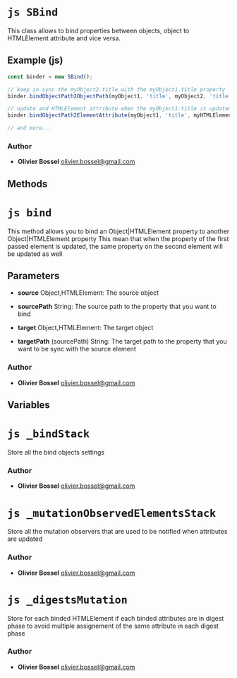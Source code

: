 


<!-- @namespace    sugar.js.class -->

# ```js SBind ```


This class allows to bind properties between objects, object to HTMLElement attribute and vice versa.



## Example (js)

```js
const binder = new SBind();

// keep in sync the myObject2.title with the myObject1.title property
binder.bindObjectPath2ObjectPath(myObject1, 'title', myObject2, 'title');

// update and HTMLElement attribute when the myObject1.title is updated
binder.bindObjectPath2ElementAttribute(myObject1, 'title', myHTMLElement, 'title');

// and more...
```


### Author
- **Olivier Bossel** <a href="mailto:olivier.bossel@gmail.com">olivier.bossel@gmail.com</a> 


## Methods




# ```js bind ```


This method allows you to bind an Object|HTMLElement property to another Object|HTMLElement property
This mean that when the property of the first passed element is updated, the same property on the second
element will be updated as well

## Parameters

- **source**  Object,HTMLElement: The source object

- **sourcePath**  String: The source path to the property that you want to bind

- **target**  Object,HTMLElement: The target object

- **targetPath** (sourcePath) String: The target path to the property that you want to be sync with the source element




### Author
- **Olivier Bossel** <a href="mailto:olivier.bossel@gmail.com">olivier.bossel@gmail.com</a> 


## Variables




# ```js _bindStack ```


Store all the bind objects settings



### Author
- **Olivier Bossel** <a href="mailto:olivier.bossel@gmail.com">olivier.bossel@gmail.com</a> 





# ```js _mutationObservedElementsStack ```


Store all the mutation observers that are used to
be notified when attributes are updated



### Author
- **Olivier Bossel** <a href="mailto:olivier.bossel@gmail.com">olivier.bossel@gmail.com</a> 





# ```js _digestsMutation ```


Store for each binded HTMLElement if each binded attributes are
in digest phase to avoid multiple assignement of the same attribute
in each digest phase



### Author
- **Olivier Bossel** <a href="mailto:olivier.bossel@gmail.com">olivier.bossel@gmail.com</a> 

